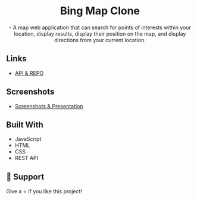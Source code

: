 <h1 align="center">Bing Map Clone</h1>

<p align="center">- A map web application that can search for
points of interests within your location, display results, display their
position on the map, and display directions from your current location.
</p>

## Links

- [API & REPO](https://github.com/Microsoft/BingMapsRESTToolkit/)

## Screenshots

- [Screenshots & Presentation](https://github.com/MrDustinMiller/Bing-Map-API/blob/master/BingAPI.pdf)

## Built With

- JavaScript
- HTML
- CSS
- REST API

## 🤝 Support

Give a ⭐️ if you like this project!
